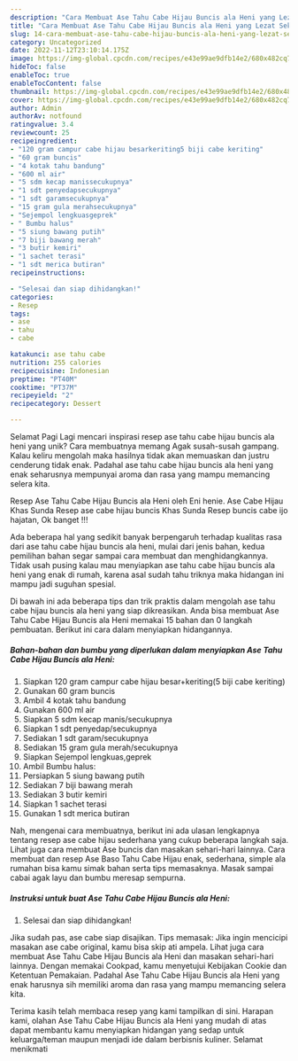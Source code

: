 ```yaml
---
description: "Cara Membuat Ase Tahu Cabe Hijau Buncis ala Heni yang Lezat Sekali, Lezat"
title: "Cara Membuat Ase Tahu Cabe Hijau Buncis ala Heni yang Lezat Sekali, Lezat"
slug: 14-cara-membuat-ase-tahu-cabe-hijau-buncis-ala-heni-yang-lezat-sekali-lezat
category: Uncategorized
date: 2022-11-12T23:10:14.175Z
image: https://img-global.cpcdn.com/recipes/e43e99ae9dfb14e2/680x482cq70/ase-tahu-cabe-hijau-buncis-ala-heni-foto-resep-utama.jpg
hideToc: false
enableToc: true
enableTocContent: false
thumbnail: https://img-global.cpcdn.com/recipes/e43e99ae9dfb14e2/680x482cq70/ase-tahu-cabe-hijau-buncis-ala-heni-foto-resep-utama.jpg
cover: https://img-global.cpcdn.com/recipes/e43e99ae9dfb14e2/680x482cq70/ase-tahu-cabe-hijau-buncis-ala-heni-foto-resep-utama.jpg
author: Admin
authorAv: notfound
ratingvalue: 3.4
reviewcount: 25
recipeingredient:
- "120 gram campur cabe hijau besarkeriting5 biji cabe keriting"
- "60 gram buncis"
- "4 kotak tahu bandung"
- "600 ml air"
- "5 sdm kecap manissecukupnya"
- "1 sdt penyedapsecukupnya"
- "1 sdt garamsecukupnya"
- "15 gram gula merahsecukupnya"
- "Sejempol lengkuasgeprek"
- " Bumbu halus"
- "5 siung bawang putih"
- "7 biji bawang merah"
- "3 butir kemiri"
- "1 sachet terasi"
- "1 sdt merica butiran"
recipeinstructions:

- "Selesai dan siap dihidangkan!"
categories:
- Resep
tags:
- ase
- tahu
- cabe

katakunci: ase tahu cabe 
nutrition: 255 calories
recipecuisine: Indonesian
preptime: "PT40M"
cooktime: "PT37M"
recipeyield: "2"
recipecategory: Dessert

---
```



Selamat Pagi Lagi mencari inspirasi resep ase tahu cabe hijau buncis ala heni yang unik? Cara membuatnya memang Agak susah-susah gampang. Kalau keliru mengolah maka hasilnya tidak akan memuaskan dan justru cenderung tidak enak. Padahal ase tahu cabe hijau buncis ala heni yang enak seharusnya mempunyai aroma dan rasa yang mampu memancing selera kita.


Resep Ase Tahu Cabe Hijau Buncis ala Heni oleh Eni henie. Ase Cabe Hijau Khas Sunda Resep ase cabe hijau buncis Khas Sunda Resep buncis cabe ijo hajatan, Ok banget !!!

Ada beberapa hal yang sedikit banyak berpengaruh terhadap kualitas rasa dari ase tahu cabe hijau buncis ala heni, mulai dari jenis bahan, kedua pemilihan bahan segar sampai cara membuat dan menghidangkannya. Tidak usah pusing kalau mau menyiapkan ase tahu cabe hijau buncis ala heni yang enak di rumah, karena asal sudah tahu triknya maka hidangan ini mampu jadi suguhan spesial.


Di bawah ini ada beberapa tips dan trik praktis dalam mengolah ase tahu cabe hijau buncis ala heni yang siap dikreasikan. Anda bisa membuat Ase Tahu Cabe Hijau Buncis ala Heni memakai 15 bahan dan 0 langkah pembuatan. Berikut ini cara dalam menyiapkan hidangannya.

<!--inarticleads1-->

##### Bahan-bahan dan bumbu yang diperlukan dalam menyiapkan Ase Tahu Cabe Hijau Buncis ala Heni:

1. Siapkan 120 gram campur cabe hijau besar+keriting(5 biji cabe keriting)
1. Gunakan 60 gram buncis
1. Ambil 4 kotak tahu bandung
1. Gunakan 600 ml air
1. Siapkan 5 sdm kecap manis/secukupnya
1. Siapkan 1 sdt penyedap/secukupnya
1. Sediakan 1 sdt garam/secukupnya
1. Sediakan 15 gram gula merah/secukupnya
1. Siapkan Sejempol lengkuas,geprek
1. Ambil  Bumbu halus:
1. Persiapkan 5 siung bawang putih
1. Sediakan 7 biji bawang merah
1. Sediakan 3 butir kemiri
1. Siapkan 1 sachet terasi
1. Gunakan 1 sdt merica butiran


Nah, mengenai cara membuatnya, berikut ini ada ulasan lengkapnya tentang resep ase cabe hijau sederhana yang cukup beberapa langkah saja. Lihat juga cara membuat Ase buncis dan masakan sehari-hari lainnya. Cara membuat dan resep Ase Baso Tahu Cabe Hijau enak, sederhana, simple ala rumahan bisa kamu simak bahan serta tips memasaknya. Masak sampai cabai agak layu dan bumbu meresap sempurna. 

<!--inarticleads2-->

##### Instruksi untuk buat Ase Tahu Cabe Hijau Buncis ala Heni:


1. Selesai dan siap dihidangkan!

Jika sudah pas, ase cabe siap disajikan. Tips memasak: Jika ingin mencicipi masakan ase cabe original, kamu bisa skip ati ampela. Lihat juga cara membuat Ase Tahu Cabe Hijau Buncis ala Heni dan masakan sehari-hari lainnya. Dengan memakai Cookpad, kamu menyetujui Kebijakan Cookie dan Ketentuan Pemakaian. Padahal Ase Tahu Cabe Hijau Buncis ala Heni yang enak harusnya sih memiliki aroma dan rasa yang mampu memancing selera kita. 

Terima kasih telah membaca resep yang kami tampilkan di sini. Harapan kami, olahan Ase Tahu Cabe Hijau Buncis ala Heni yang mudah di atas dapat membantu kamu menyiapkan hidangan yang sedap untuk keluarga/teman maupun menjadi ide dalam berbisnis kuliner. Selamat menikmati
